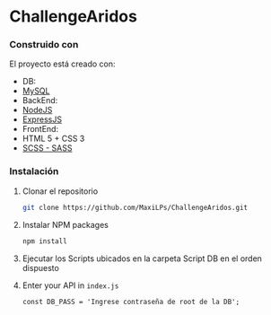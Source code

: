 # ChallengeAridos

### Construido con

El proyecto está creado con:
* DB:
* [MySQL](https://www.mysql.com/)
* BackEnd:
* [NodeJS](https://nodejs.org/es/)
* [ExpressJS](http://expressjs.com/)
* FrontEnd:
* HTML 5 + CSS 3
* [SCSS - SASS](https://sass-lang.com/guide)


### Instalación

1. Clonar el repositorio
   ```sh
   git clone https://github.com/MaxiLPs/ChallengeAridos.git
   ```
2. Instalar NPM packages
   ```sh
   npm install
   ```
3. Ejecutar los Scripts ubicados en la carpeta Script DB en el orden dispuesto

4. Enter your API in `index.js`
   ```JS
   const DB_PASS = 'Ingrese contraseña de root de la DB';
   ```
